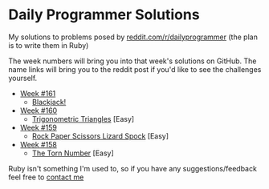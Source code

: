 Daily Programmer Solutions
================

My solutions to problems posed by [reddit.com/r/dailyprogrammer](http://www.reddit.com/r/dailyprogrammer/) (the plan is to write them in Ruby)

The week numbers will bring you into that week's solutions on GitHub. The name links will bring you to the reddit post if you'd like to see the challenges yourself.

- [Week #161](Week%20161/)
    - [Blackjack!](http://www.reddit.com/r/dailyprogrammer/comments/24r50l/552014_161_easy_blackjack/)
- [Week #160](Week%20160/)
    - [Trigonometric Triangles](http://www.reddit.com/r/dailyprogrammer/comments/2451r5/4282014_challenge_160_easy_trigonometric_triangle/) [Easy]
- [Week #159](Week%20159/)
    - [Rock Paper Scissors Lizard Spock](http://www.reddit.com/r/dailyprogrammer/comments/23lfrf/4212014_challenge_159_easy_rock_paper_scissors/) [Easy]
- [Week #158](Week%20158)
    - [The Torn Number](http://www.reddit.com/r/dailyprogrammer/comments/230m05/4142014_challenge_158_easy_the_torn_number/) [Easy]

Ruby isn't something I'm used to, so if you have any suggestions/feedback feel free to [contact me](http://michaeljdeeb.com/contact.html)
